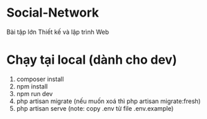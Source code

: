 # Social-Network
Bài tập lớn Thiết kế và lập trình Web
# Chạy tại local (dành cho dev)
1. composer install
2. npm install
3. npm run dev
4. php artisan migrate (nếu muốn xoá thì php artisan migrate:fresh)
5. php artisan serve
(note: copy .env từ file .env.example)
